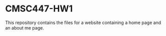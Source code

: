 # CMSC447-HW1
This repository contains the files for a website containing a home page and an about me page.

